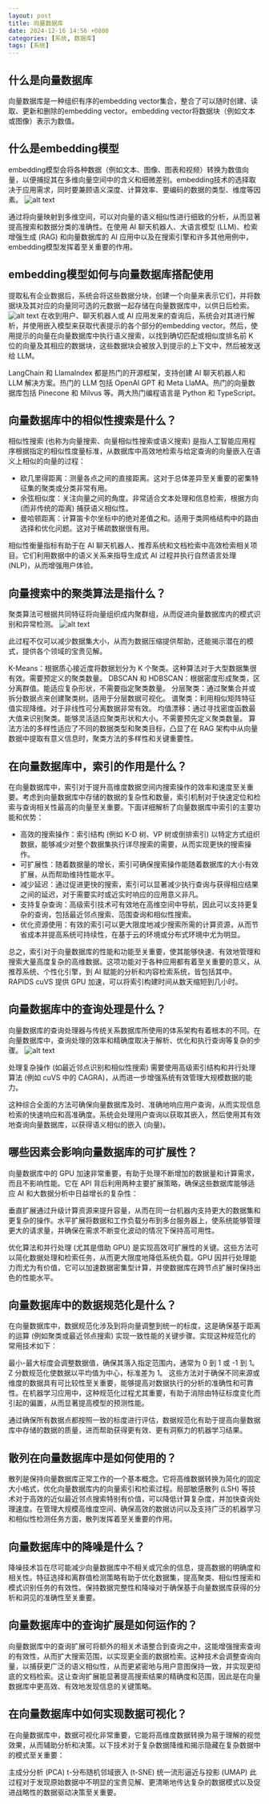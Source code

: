 ```yaml
---
layout: post
title: 向量数据库
date: 2024-12-16 14:56 +0800
categories: [系统, 数据库]
tags: [系统]
---
```


## 什么是向量数据库
向量数据库是一种组织有序的embedding vector集合，整合了可以随时创建、读取、更新和删除的embedding vector。embedding vector将数据块（例如文本或图像）表示为数值。

## 什么是embedding模型
embedding模型会将各种数据（例如文本、图像、图表和视频）转换为数值向量，以便捕捉其在多维向量空间中的含义和细微差别。embedding技术的选择取决于应用需求，同时要兼顾语义深度、计算效率、要编码的数据的类型、维度等因素。
![alt text](../_pics/image-2.png)

通过将向量映射到多维空间，可以对向量的语义相似性进行细致的分析，从而显著提高搜索和数据分类的准确性。在使用 AI 聊天机器人、大语言模型 (LLM)、检索增强生成 (RAG) 和向量数据库的 AI 应用中以及在搜索引擎和许多其他用例中，embedding模型发挥着至关重要的作用。

## embedding模型如何与向量数据库搭配使用
提取私有企业数据后，系统会将这些数据分块，创建一个向量来表示它们，并将数据块及其对应的向量同可选的元数据一起存储在向量数据库中，以供日后检索。
![alt text](../_pics/image-embedding.png)
在收到用户、聊天机器人或 AI 应用发来的查询后，系统会对其进行解析，并使用嵌入模型来获取代表提示的各个部分的embedding vector。然后，使用提示的向量在向量数据库中执行语义搜索，以找到确切匹配或相似度排名前 K 位的向量及其相应的数据块，这些数据块会被放入到提示的上下文中，然后被发送给 LLM。

LangChain 和 LlamaIndex 都是热门的开源框架，支持创建 AI 聊天机器人和 LLM 解决方案。热门的 LLM 包括 OpenAI GPT 和 Meta LlaMA。热门的向量数据库包括 Pinecone 和 Milvus 等。两大热门编程语言是 Python 和 TypeScript。

## 向量数据库中的相似性搜索是什么？
相似性搜索 (也称为向量搜索、向量相似性搜索或语义搜索) 是指人工智能应用程序根据指定的相似性度量标准，从数据库中高效地检索与给定查询的向量嵌入在语义上相似的向量的过程：

* 欧几里得距离：测量各点之间的直接距离。这对于总体差异至关重要的密集特征集的聚类或分类非常有用。
* 余弦相似度：关注向量之间的角度。非常适合文本处理和信息检索，根据方向 (而非传统的距离) 捕获语义相似性。
* 曼哈顿距离：计算笛卡尔坐标中的绝对差值之和。适用于类网格结构中的路由选择和优化问题。这对于稀疏数据很有用。

相似性衡量指标有助于在 AI 聊天机器人、推荐系统和文档检索中高效检索相关项目。它们利用数据中的语义关系来指导生成式 AI 过程并执行自然语言处理 (NLP)，从而增强用户体验。

## 向量搜索中的聚类算法是指什么？
聚类算法可根据共同特征将向量组织成内聚群组，从而促进向量数据库内的模式识别和异常检测。
![alt text](../_pics/image-cluster.png)

此过程不仅可以减少数据集大小，从而为数据压缩提供帮助，还能揭示潜在的模式，提供各个领域的宝贵见解。 

K-Means：根据质心接近度将数据划分为 K 个聚类。这种算法对于大型数据集很有效。需要预定义的聚类数量。
DBSCAN 和 HDBSCAN：根据密度形成聚类，区分离群值。能适应复杂形状，不需要指定聚类数量。
分层聚类：通过聚集合并或拆分数据点来创建聚类树。适用于分层数据可视化。
谱聚类：利用相似矩阵特征值实现降维。对于非线性可分离数据非常有效。
均值漂移：通过寻找密度函数最大值来识别聚类。能够灵活适应聚类形状和大小。不需要预先定义聚类数量。
算法方法的多样性适应了不同的数据类型和聚类目标，凸显了在 RAG 架构中从向量数据中提取有意义信息时，聚类方法的多样性和关键重要性。


## 在向量数据库中，索引的作用是什么？
在向量数据库中，索引对于提升高维度数据空间内搜索操作的效率和速度至关重要。考虑到向量数据库中存储的数据的复杂性和数量，索引机制对于快速定位和检索与查询相关性最高的向量至关重要。下面详细解析了向量数据库中索引的主要功能和优势：

* 高效的搜索操作：索引结构 (例如 K-D 树、VP 树或倒排索引) 以特定方式组织数据，能够减少对整个数据集执行详尽搜索的需要，从而实现更快的搜索操作。
* 可扩展性：随着数据量的增长，索引可确保搜索操作能随着数据库的大小有效扩展，从而帮助维持性能水平。
* 减少延迟：通过促进更快的搜索，索引可以显著减少执行查询与获得相应结果之间的延迟，对于需要实时或近实时响应的应用意义非凡。
* 支持复杂查询：高级索引技术可有效地在高维空间中导航，因此可以支持更复杂的查询，包括最近邻点搜索、范围查询和相似性搜索。
* 优化资源使用：有效的索引可以更大限度地减少搜索所需的计算资源，从而节省成本并提高系统可持续性，在基于云的环境或分布式环境中尤为明显。

总之，索引对于向量数据库的性能和功能至关重要，使其能够快速、有效地管理和搜索大量高度复杂的高维数据。这项功能对于各种应用都有着至关重要的意义，从推荐系统、个性化引擎，到 AI 赋能的分析和内容检索系统，皆包括其中。RAPIDS cuVS 提供 GPU 加速，可以将索引构建时间从数天缩短到几小时。


## 向量数据库中的查询处理是什么？
向量数据库的查询处理器与传统关系数据库所使用的体系架构有着根本的不同。在向量数据库中，查询处理的效率和精确度取决于解析、优化和执行查询等复杂的步骤。
![alt text](../_pics/image-query.png)

处理复杂操作 (如最近邻点识别和相似性搜索) 需要使用高级索引结构和并行处理算法 (例如 cuVS 中的 CAGRA)，从而进一步增强系统有效管理大规模数据的能力。

这种综合全面的方法可确保向量数据库及时、准确地响应用户查询，从而实现信息检索的快速响应和高准确度。系统会处理用户查询以获取其嵌入，然后使用其有效地查询向量数据库，以获得语义相似的嵌入 (向量)。

 

## 哪些因素会影响向量数据库的可扩展性？
向量数据库中的 GPU 加速非常重要，有助于处理不断增加的数据量和计算需求，而且不影响性能。它在 API 背后利用两种主要扩展策略，确保这些数据库能够适应 AI 和大数据分析中日益增长的复杂性：

垂直扩展通过升级计算资源来提升容量，从而在同一台机器内支持更大的数据集和更复杂的操作。水平扩展将数据和工作负载分布到多台服务器上，使系统能够管理更大的请求量，并确保在需求不断变化波动的情况下保持高可用性。

优化算法和并行处理 (尤其是借助 GPU) 是实现高效可扩展性的关键。这些方法可以简化数据处理和检索任务，从而更大限度地降低系统负载。GPU 因并行处理能力而尤为有价值，它可以加速数据密集型计算，并使数据库在跨节点扩展时保持出色的性能水平。

## 向量数据库中的数据规范化是什么？
在向量数据库中，数据规范化涉及到将向量调整到统一的标度，这是确保基于距离的运算 (例如聚类或最近邻点搜索) 实现一致性能的关键步骤。实现这种规范化的常用技术如下：

最小-最大标度会调整数据值，确保其落入指定范围内，通常为 0 到 1 或 -1 到 1。
Z 分数规范化使数据以平均值为中心，标准差为 1。
这些方法对于确保不同来源或维度的数据具有可比较性至关重要，能够提高对数据执行的分析的准确性和可靠性。在机器学习应用中，这种规范化过程尤其重要，有助于消除由特征标度变化而引起的偏置，从而显著提高模型的预测性能。

通过确保所有数据点都按照一致的标度进行评估，数据规范化有助于提高向量数据库中存储的数据的质量，进而帮助获得更有效、更有洞察力的机器学习结果。

## 散列在向量数据库中是如何使用的？
散列是保持向量数据库正常工作的一个基本概念。它将高维数据转换为简化的固定大小格式，优化向量数据库内的向量索引和检索过程。局部敏感散列 (LSH) 等技术对于高效的近似最近邻点搜索特别有价值，可以降低计算复杂度，并加快查询处理速度。在管理大规模高维度空间、确保高效的数据访问以及支持广泛的机器学习和相似性检测任务方面，散列发挥着至关重要的作用。

## 向量数据库中的降噪是什么？
降噪技术旨在尽可能减少向量数据库中不相关或冗余的信息，提高数据的明确度和相关性。特征选择和离群值检测策略有助于优化数据集，提高聚类、相似性搜索和模式识别任务的有效性。保持数据完整性和降噪对于确保基于向量数据库获得的分析和洞见的准确性至关重要。

## 向量数据库中的查询扩展是如何运作的？
向量数据库中的查询扩展可将额外的相关术语整合到查询之中，这能增强搜索查询的有效性，从而扩大搜索范围，以实现更全面的数据检索。这种技术会调整查询向量，以捕获更广泛的语义相似性，从而更紧密地与用户意图保持一致，并实现更彻底的文档检索。这让查询扩展能显著提高搜索结果的精确度和范围，因此是在向量数据库中更高效、有效地发现信息的关键策略。

 

## 在向量数据库中如何实现数据可视化？
在向量数据库中，数据可视化非常重要，它能将高维度数据转换为易于理解的视觉效果，从而辅助分析和决策。以下技术对于复杂数据降维和揭示隐藏在复杂数据中的模式至关重要：

主成分分析 (PCA)
t-分布随机邻域嵌入 (t-SNE)
统一流形逼近与投影 (UMAP)
此过程对于发现原始数据中不明显的宝贵见解、更清晰地传达复杂的数据模式以及促进战略性的数据驱动决策至关重要。
